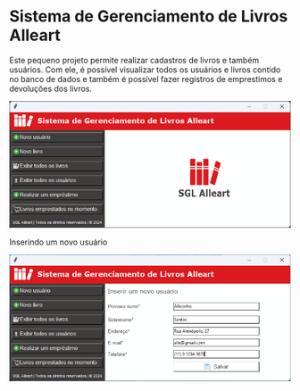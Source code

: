 # Sistema de Gerenciamento de Livros Alleart

Este pequeno projeto permite realizar cadastros de livros e também usuários. Com ele, é possível visualizar todos os usuários e livros contido no banco de dados e também é possível fazer registros de emprestimos e devoluções dos livros. 

<img src = "https://github.com/allesantos/allesantos/blob/main/imagens/Python-Gerenciador-de-Livros/00.png">



<p>Inserindo um novo usuário<p></p>
<img src = "https://github.com/allesantos/allesantos/blob/main/imagens/Python-Gerenciador-de-Livros/00d.png">


